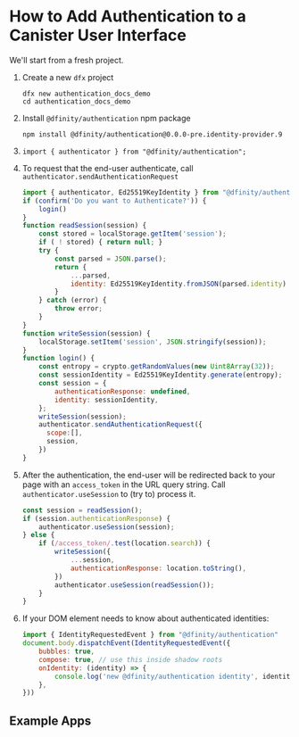 # How to Add Authentication to a Canister User Interface

We'll start from a fresh project.

1. Create a new `dfx` project
    ```
    dfx new authentication_docs_demo
    cd authentication_docs_demo
    ```
1. Install `@dfinity/authentication` npm package
    ```
    npm install @dfinity/authentication@0.0.0-pre.identity-provider.9
    ```
2. `import { authenticator } from "@dfinity/authentication";`
3. To request that the end-user authenticate, call `authenticator.sendAuthenticationRequest`
    ```javascript
    import { authenticator, Ed25519KeyIdentity } from "@dfinity/authentication";
    if (confirm('Do you want to Authenticate?')) {
        login()
    }
    function readSession(session) {
        const stored = localStorage.getItem('session');
        if ( ! stored) { return null; }
        try {
            const parsed = JSON.parse();
            return {
                ...parsed,
                identity: Ed25519KeyIdentity.fromJSON(parsed.identity)
            }
        } catch (error) {
            throw error;
        }
    }
    function writeSession(session) {
        localStorage.setItem('session', JSON.stringify(session));
    }
    function login() {
        const entropy = crypto.getRandomValues(new Uint8Array(32));
        const sessionIdentity = Ed25519KeyIdentity.generate(entropy);
        const session = {
            authenticationResponse: undefined,
            identity: sessionIdentity,
        };
        writeSession(session);
        authenticator.sendAuthenticationRequest({
          scope:[],
          session,
        })
    }
    ```
4. After the authentication, the end-user will be redirected back to your page with an `access_token` in the URL query string. Call `authenticator.useSession` to (try to) process it.
    ```javascript
    const session = readSession();
    if (session.authenticationResponse) {
        authenticator.useSession(session);
    } else {
        if (/access_token/.test(location.search)) {
            writeSession({
                ...session,
                authenticationResponse: location.toString(),
            })
            authenticator.useSession(readSession());
        }
    }
    ```

5. If your DOM element needs to know about authenticated identities:
    ```javascript
    import { IdentityRequestedEvent } from "@dfinity/authentication"
    document.body.dispatchEvent(IdentityRequestedEvent({
        bubbles: true,
        compose: true, // use this inside shadow roots
        onIdentity: (identity) => {
            console.log('new @dfinity/authentication identity', identity);
        },
    }))
    ```

## Example Apps
